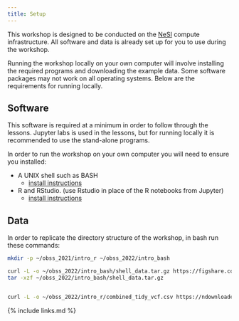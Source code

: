 ```yaml
---
title: Setup
---
```



This workshop is designed to be conducted on the [NeSI](https://www.nesi.org.nz) compute infrastructure. All software and data is already set up for you to use during the workshop.

Running the workshop locally on your own computer will involve installing the required programs and downloading the example data. Some software packages may not work on all operating systems. Below are the requirements for running locally.


## Software

This software is required at a minimum in order to follow through the lessons. Jupyter labs is used in the lessons, but for running locally it is recommended to use the stand-alone programs.

In order to run the workshop on your own computer you will need to ensure you installed:

- A UNIX shell such as BASH
    - [install instructions](https://carpentries.github.io/workshop-template/#setup)
- R and RStudio. (use Rstudio in place of the R notebooks from Jupyter)
    - [install instructions](https://carpentries.github.io/workshop-template/#setup)

## Data

In order to replicate the directory structure of the workshop, in bash run these commands:

```bash
mkdir -p ~/obss_2021/intro_r ~/obss_2022/intro_bash

curl -L -o ~/obss_2022/intro_bash/shell_data.tar.gz https://figshare.com/ndownloader/files/14417834
tar -xzf ~/obss_2022/intro_bash/shell_data.tar.gz


curl -L -o ~/obss_2022/intro_r/combined_tidy_vcf.csv https://ndownloader.figshare.com/files/14632895
```

{% include links.md %}
